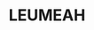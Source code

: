 ---
facts:
- Leumeah is located approximately 50km south-west of the Sydney CBD.
- The name Leumeah is derived from an Aboriginal word meaning "here I rest".
- Leumeah is part of the City of Campbelltown local government area.
- The suburb is primarily residential with a mix of housing types.
- Leumeah railway station is on the South Coast railway line.
- The station opened in 1886.
- Leumeah is home to several parks and reserves.
- The suburb has a public school and a high school.
- Leumeah is close to the Campbelltown Hospital.
- The M5 South Western Motorway provides access to Leumeah.
historical_events: []
lastmod: '2025-04-15T17:15:01+00:00'
latitude: -34.194216
layout: suburb
longitude: 150.768408
notable_people: []
postcode: '2560'
state: NSW
title: LEUMEAH
tourist_locations:
- name: Leumeah Railway Station
  url: https://transportnsw.info/
- name: Campbelltown Mall
  url: https://www.campbelltownmall.com.au/
url: /nsw/leumeah/
---